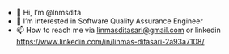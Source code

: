 - 👋 Hi, I’m @lnmsdita
- 👀 I’m interested in Software Quality Assurance Engineer
- 📫 How to reach me via linmasditasari@gmail.com or linkedin https://www.linkedin.com/in/linmas-ditasari-2a93a7108/

<!---
lnmsdita/lnmsdita is a ✨ special ✨ repository because its `README.md` (this file) appears on your GitHub profile.
You can click the Preview link to take a look at your changes.
--->
